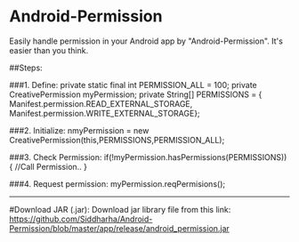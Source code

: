 # Android-Permission
Easily handle permission in your Android app by "Android-Permission". It's easier than you think.

##Steps:

###1. Define:
private static final int PERMISSION_ALL = 100;
private CreativePermission myPermission;
private String[] PERMISSIONS = { Manifest.permission.READ_EXTERNAL_STORAGE,
            Manifest.permission.WRITE_EXTERNAL_STORAGE};
            
###2. Initialize:
nmyPermission = new CreativePermission(this,PERMISSIONS,PERMISSION_ALL);

###3. Check Permission:
 if(!myPermission.hasPermissions(PERMISSIONS))
        {
            //Call Permission..
        }
        
###4. Request permission:
myPermission.reqPermisions();

____________________________________________________________________________________________________________

#Download JAR (.jar):
Download jar library file from this link: 
https://github.com/Siddharha/Android-Permission/blob/master/app/release/android_permission.jar
